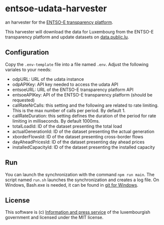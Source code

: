 # entsoe-udata-harvester

an harvester for the [ENTSO-E transparency platform](https://transparency.entsoe.eu/).

This harvester will download the data for Luxembourg from the ENTSO-E transparency platform and update datasets on [data.public.lu](https://data.public.lu).

## Configuration

Copy the `.env-template` file into a file named `.env`. Adjust the following variales to your needs:

- odpURL: URL of the udata instance
- odpAPIKey: API key needed to access the udata API
- entsoeURL: URL of the ENTSO-E transparency platform API
- entsoeAPIKey: API of the ENTSO-E transparency platform (should be requested)
- callRateNrCalls: this setting and the following are related to rate limiting. This is the max number of calls per period. By default 1.
- callRateDuration: this setting defines the duration of the period for rate limiting in milliseconds. By default 1000ms.
- totalLoadId: ID of the dataset presenting the total load
- actualGenerationId: ID of the dataset presenting the actual generation
- xborderFlowsId: ID of the dataset presenting cross-border flows
- dayAheadPricesId: ID of the dataset presenting day ahead prices
- installedCapacityId: ID of the dataset presenting the installed capacity

## Run

You can launch the synchronization with the command `npm run main`. 
The script named `run.sh` launches the synchronization and creates a log file. On Windows, Bash.exe is needed, it can be found in [git for Windows](https://git-scm.com/download/win). 

## License
This software is (c) [Information and press service](https://sip.gouvernement.lu/en.html) of the luxembourgish government and licensed under the MIT license.
